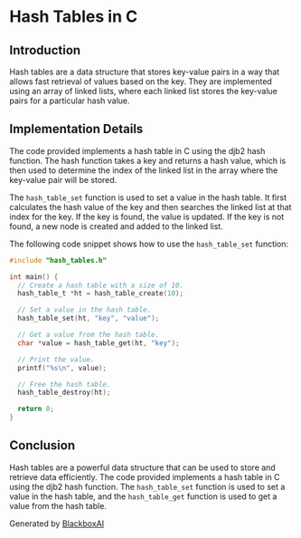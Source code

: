  # Hash Tables in C

## Introduction
Hash tables are a data structure that stores key-value pairs in a way that allows fast retrieval of values based on the key. They are implemented using an array of linked lists, where each linked list stores the key-value pairs for a particular hash value.

## Implementation Details
The code provided implements a hash table in C using the djb2 hash function. The hash function takes a key and returns a hash value, which is then used to determine the index of the linked list in the array where the key-value pair will be stored.

The `hash_table_set` function is used to set a value in the hash table. It first calculates the hash value of the key and then searches the linked list at that index for the key. If the key is found, the value is updated. If the key is not found, a new node is created and added to the linked list.

The following code snippet shows how to use the `hash_table_set` function:

```c
#include "hash_tables.h"

int main() {
  // Create a hash table with a size of 10.
  hash_table_t *ht = hash_table_create(10);

  // Set a value in the hash table.
  hash_table_set(ht, "key", "value");

  // Get a value from the hash table.
  char *value = hash_table_get(ht, "key");

  // Print the value.
  printf("%s\n", value);

  // Free the hash table.
  hash_table_destroy(ht);

  return 0;
}
```

## Conclusion
Hash tables are a powerful data structure that can be used to store and retrieve data efficiently. The code provided implements a hash table in C using the djb2 hash function. The `hash_table_set` function is used to set a value in the hash table, and the `hash_table_get` function is used to get a value from the hash table.

Generated by [BlackboxAI](https://www.blackbox.ai)
